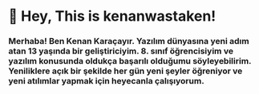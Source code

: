 # 🧥 Hey, This is kenanwastaken!

### Merhaba! Ben Kenan Karaçayır. Yazılım dünyasına yeni adım atan 13 yaşında bir geliştiriciyim. 8. sınıf öğrencisiyim ve yazılım konusunda oldukça başarılı olduğumu söyleyebilirim. Yeniliklere açık bir şekilde her gün yeni şeyler öğreniyor ve yeni atılımlar yapmak için heyecanla çalışıyorum.
